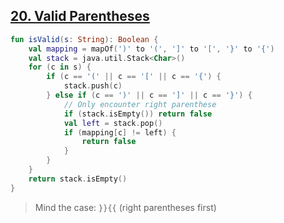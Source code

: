 ## [20. Valid Parentheses](https://leetcode.com/problems/valid-parentheses/)

```kotlin
fun isValid(s: String): Boolean {
    val mapping = mapOf(')' to '(', ']' to '[', '}' to '{')
    val stack = java.util.Stack<Char>()
    for (c in s) {
        if (c == '(' || c == '[' || c == '{') {
            stack.push(c)
        } else if (c == ')' || c == ']' || c == '}') {
            // Only encounter right parenthese
            if (stack.isEmpty()) return false
            val left = stack.pop()
            if (mapping[c] != left) {
                return false
            }
        }
    }
    return stack.isEmpty()
}
```

> Mind the case: `}}{{` (right parentheses first)